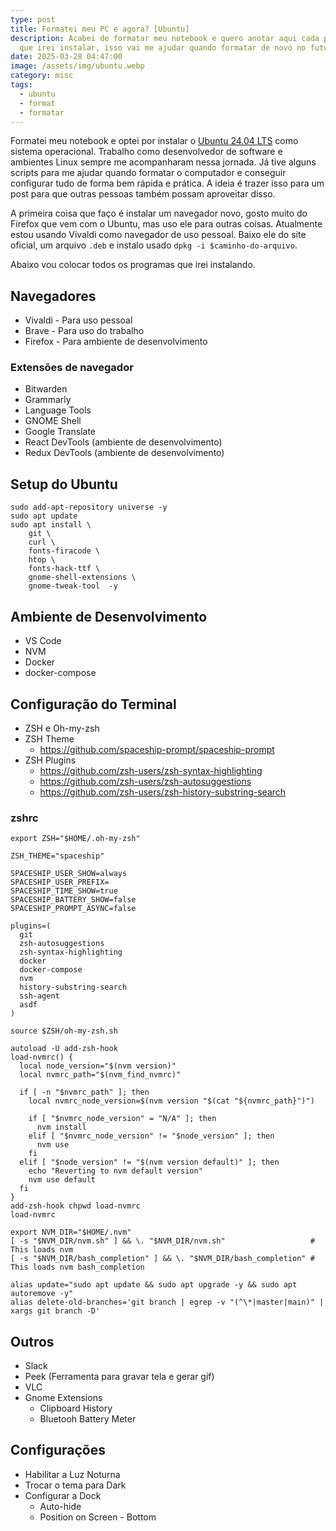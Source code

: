 ```yaml
---
type: post
title: Formatei meu PC e agora? [Ubuntu]
description: Acabei de formatar meu notebook e quero anotar aqui cada programa
  que irei instalar, isso vai me ajudar quando formatar de novo no futuro.
date: 2025-03-28 04:47:00
image: /assets/img/ubuntu.webp
category: misc
tags:
  - ubuntu
  - format
  - formatar
---
```

Formatei meu notebook e optei por instalar o [Ubuntu 24.04 LTS](https://ubuntu.com/blog/tag/ubuntu-24-04-lts) como sistema operacional. Trabalho como desenvolvedor de software e ambientes Linux sempre me acompanharam nessa jornada. Já tive alguns scripts para me ajudar quando formatar o computador e conseguir configurar tudo de forma bem rápida e prática. A ideia é trazer isso para um post para que outras pessoas também possam aproveitar disso.

A primeira coisa que faço é instalar um navegador novo, gosto muito do Firefox que vem com o Ubuntu, mas uso ele para outras coisas. Atualmente estou usando Vivaldi como navegador de uso pessoal. Baixo ele do site oficial, um arquivo `.deb` e instalo usado `dpkg -i $caminho-do-arquivo`.

Abaixo vou colocar todos os programas que irei instalando.

## Navegadores

* Vivaldi - Para uso pessoal
* Brave - Para uso do trabalho
* Firefox - Para ambiente de desenvolvimento

### Extensões de navegador

* Bitwarden
* Grammarly
* Language Tools
* GNOME Shell
* Google Translate
* React DevTools (ambiente de desenvolvimento)
* Redux DevTools (ambiente de desenvolvimento)

## Setup do Ubuntu

```
sudo add-apt-repository universe -y
sudo apt update
sudo apt install \
    git \
    curl \
    fonts-firacode \
    htop \
    fonts-hack-ttf \
    gnome-shell-extensions \
    gnome-tweak-tool  -y
```

## Ambiente de Desenvolvimento

* VS Code
* NVM
* Docker
* docker-compose

## Configuração do Terminal

* ZSH e Oh-my-zsh
* ZSH Theme
  * https://github.com/spaceship-prompt/spaceship-prompt
* ZSH Plugins
  * https://github.com/zsh-users/zsh-syntax-highlighting
  * https://github.com/zsh-users/zsh-autosuggestions
  * https://github.com/zsh-users/zsh-history-substring-search

### zshrc

```
export ZSH="$HOME/.oh-my-zsh"

ZSH_THEME="spaceship"

SPACESHIP_USER_SHOW=always
SPACESHIP_USER_PREFIX=
SPACESHIP_TIME_SHOW=true
SPACESHIP_BATTERY_SHOW=false
SPACESHIP_PROMPT_ASYNC=false

plugins=(
  git
  zsh-autosuggestions
  zsh-syntax-highlighting
  docker
  docker-compose
  nvm
  history-substring-search
  ssh-agent
  asdf
)

source $ZSH/oh-my-zsh.sh

autoload -U add-zsh-hook
load-nvmrc() {
  local node_version="$(nvm version)"
  local nvmrc_path="$(nvm_find_nvmrc)"

  if [ -n "$nvmrc_path" ]; then
    local nvmrc_node_version=$(nvm version "$(cat "${nvmrc_path}")")

    if [ "$nvmrc_node_version" = "N/A" ]; then
      nvm install
    elif [ "$nvmrc_node_version" != "$node_version" ]; then
      nvm use
    fi
  elif [ "$node_version" != "$(nvm version default)" ]; then
    echo "Reverting to nvm default version"
    nvm use default
  fi
}
add-zsh-hook chpwd load-nvmrc
load-nvmrc

export NVM_DIR="$HOME/.nvm"
[ -s "$NVM_DIR/nvm.sh" ] && \. "$NVM_DIR/nvm.sh"                   # This loads nvm
[ -s "$NVM_DIR/bash_completion" ] && \. "$NVM_DIR/bash_completion" # This loads nvm bash_completion

alias update="sudo apt update && sudo apt upgrade -y && sudo apt autoremove -y"
alias delete-old-branches='git branch | egrep -v "(^\*|master|main)" | xargs git branch -D'
```

## Outros

* Slack
* Peek (Ferramenta para gravar tela e gerar gif)
* VLC
* Gnome Extensions
  * Clipboard History
  * Bluetooh Battery Meter

## Configurações
* Habilitar a Luz Noturna
* Trocar o tema para Dark
* Configurar a Dock
  * Auto-hide
  * Position on Screen - Bottom
